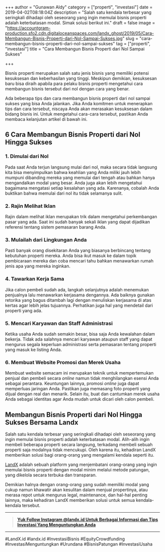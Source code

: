+++
author = "Gunawan Aldy"
category = ["properti", "investasi"]
date = 2019-04-02T08:18:04Z
description = "Salah satu kendala terbesar yang seringkali dihadapi oleh seseorang yang ingin memulai bisnis properti adalah keterbatasan modal. Simak solusi berikut ini."
draft = false
image = "https://accountgram-production.sfo2.cdn.digitaloceanspaces.com/landx_ghost/2019/05/Cara-Membangun-Bisnis-Properti-dari-Nol-Sampai-Sukses.jpg"
slug = "cara-membangun-bisnis-properti-dari-nol-sampai-sukses"
tag = ["properti", "investasi"]
title = "Cara Membangun Bisnis Properti dari Nol Sampai Sukses"

+++


Bisnis properti merupakan salah satu jenis bisnis yang memiliki potensi kesuksesan dan keberhasilan yang tinggi. Meskipun demikian, kesuksesan baru bisa diraih apabila para pelaku bisnis properti mengetahui cara membangun bisnis tersebut dari nol dengan cara yang benar.

Ada beberapa tips dan cara membangun bisnis properti dari nol sampai sukses yang bisa Anda jalankan. Jika Anda komitmen untuk menerapkan tips dan cara tersebut, niscaya Anda akan merasakan kesuksesan dalam bidang bisnis ini. Untuk mengetahui cara-cara tersebut, pastikan Anda membaca kelanjutan artikel di bawah ini.

## 6 Cara Membangun Bisnis Properti dari Nol Hingga Sukses

### 1. Dimulai dari Nol

Pada saat Anda terjun langsung mulai dari nol, maka secara tidak langsung kita bisa menyimpulkan bahwa keahlian yang Anda miliki jauh lebih mumpuni dibanding mereka yang memulai dari tengah atau bahkan hanya mengandalkan modal yang besar. Anda juga akan lebih mengetahui bagaimana mengatasi setiap kesalahan yang ada. Karenanya, cobalah Anda buktikan bahwa memulai dari nol itu tidak selamanya sulit.

### 2. Rajin Melihat Iklan

Rajin dalam melihat iklan merupakan trik dalam mengetahui perkembangan pasar yang ada. Saat ini sudah banyak sekali iklan yang dapat dijadikan referensi tentang sistem pemasaran barang Anda.

### 3. Mulailah dari Lingkungan Anda

Pasti banyak orang disekitaran Anda yang biasanya berbincang tentang kebutuhan properti mereka. Anda bisa ikut masuk ke dalam topik pembicaraan mereka dan coba mencari tahu bahkan menawarkan rumah jenis apa yang mereka inginkan.

### 4. Tawarkan Kerja Sama

Jika calon pembeli sudah ada, langkah selanjutnya adalah menemukan penjualnya lalu menawarkan kerjasama dengannya. Ada baiknya gunakan retorika yang bagus ditambah lagi dengan menuliskan kerjasama di atas kertas agar lebih jelas tujuannya. Perhatikan juga hal yang mendetail dari properti yang ada.

### 5. Mencari Karyawan dan Staff Administrasi

Ketika usaha Anda sudah semakin besar, bisa saja Anda kewalahan dalam bekerja. Tidak ada salahnya mencari karyawan ataupun staff yang dapat mengurus segala keperluan administrasi serta pemasaran tentang properti yang masuk ke listing Anda.

### 6. Membuat Website Promosi dan Merek Usaha

Membuat website semacam ini merupakan teknik untuk mempertemukan penjual dan pembeli secara _online_ namun tidak menghilangkan esensi Anda sebagai perantara. Keuntungan lainnya, promosi _online_ juga dapat memperluas jaringan Anda. Pastikan juga memasang foto properti yang dijual dengan real dan menarik. Selain itu, buat dan cantumkan merek usaha Anda sebagai identitas agar Anda mudah untuk dicari oleh calon pembeli.

## Membangun Bisnis Properti dari Nol Hingga Sukses Bersama Landx

Salah satu kendala terbesar yang seringkali dihadapi oleh seseorang yang ingin memulai bisnis properti adalah keterbatasan modal. Alih-alih ingin membeli beberapa properti secara langsung, terkadang membeli sebuah properti saja modalnya tidak mencukupi. Oleh karena itu, kehadiran LandX memberikan solusi bagi orang-orang yang mengalami kendala seperti itu.

[LandX](http://landx.id) adalah sebuah platform yang menjembatani orang-orang yang ingin memulai bisnis properti dengan modal minim melalui metode patungan, yang dikelola secara terbuka dan transparan.

Demikian halnya dengan orang-orang yang sudah memiliki modal yang cukup namun khawatir akan kesulitan dalam menjual propertinya, atau merasa repot untuk mengurus legal, maintenance, dan hal-hal penting lainnya, maka kehadiran LandX memberikan solusi untuk semua kendala-kendala tersebut.

---

> [**Yuk Follow Instagram @landx.id Untuk Berbagai Informasi dan Tips Investasi Yang Menguntungkan Anda**](https://instagram.com/landx.id?utm_medium=copy_link)

---

#LandX.id	#landx.id	#InvestasiBisnis	#EquityCrowdfunding	#InvestasiMenguntungkan	#Urundana	#BisnisPatungan	#InvestasiUsaha

